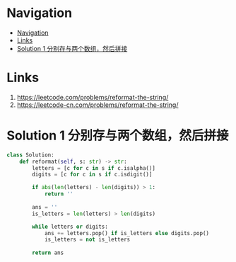 # Navigation
- [Navigation](#navigation)
- [Links](#links)
- [Solution 1 分别存与两个数组，然后拼接](#solution-1-%e5%88%86%e5%88%ab%e5%ad%98%e4%b8%8e%e4%b8%a4%e4%b8%aa%e6%95%b0%e7%bb%84%e7%84%b6%e5%90%8e%e6%8b%bc%e6%8e%a5)

# Links
1. https://leetcode.com/problems/reformat-the-string/
2. https://leetcode-cn.com/problems/reformat-the-string/


# Solution 1 分别存与两个数组，然后拼接
```python
class Solution:
    def reformat(self, s: str) -> str:
        letters = [c for c in s if c.isalpha()]
        digits = [c for c in s if c.isdigit()]

        if abs(len(letters) - len(digits)) > 1:
            return ''
        
        ans = ''
        is_letters = len(letters) > len(digits)

        while letters or digits:
            ans += letters.pop() if is_letters else digits.pop()
            is_letters = not is_letters
        
        return ans
```